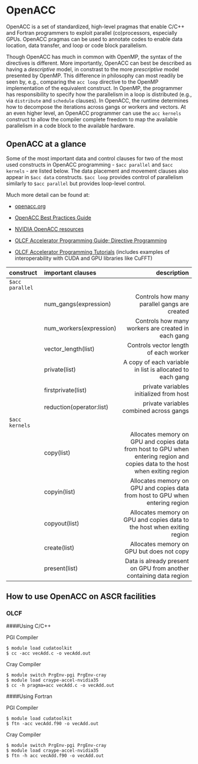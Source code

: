# OpenACC

OpenACC is a set of standardized, high-level pragmas that enable C/C++ and Fortran programmers 
to exploit parallel (co)processors, especially GPUs. OpenACC pragmas can be used to annotate 
codes to enable data location, data transfer, and loop or code block parallelism.
 
Though OpenACC has much in common with OpenMP, the syntax of the directives is different. 
More importantly, OpenACC can best be described as having 
a *descriptive* model, in constrast to the more *prescriptive* model presented by OpenMP.
This difference in philosophy can most readily be seen by, e.g.,  comparing the ``acc loop`` directive
to the OpenMP implementation of the equivalent construct. In OpenMP, the programmer has responsibility 
to specify how the parallelism in a loop is distributed (e.g., via ``distribute`` and ``schedule`` clauses). 
In OpenACC, the runtime determines how to decompose the iterations across gangs or workers and vectors.
At an even higher level, an OpenACC programmer can use the ``acc kernels`` construct to allow the compiler complete freedom 
to map the available parallelism in a code block to the available hardware.




## OpenACC at a glance

Some of the most important  data and control clauses for two of the most 
used constructs in OpenACC programming - ``$acc parallel`` and ``$acc kernels`` - are 
listed below. The data placement and movement clauses also appear in ``$acc data`` constructs.
``$acc loop`` provides control of parallelism similarly to ``$acc parallel`` but provides loop-level control. 

Much more detail can be found at:

* [openacc.org](https://www.openacc.org/)

* [OpenACC Best Practices Guide](www.openacc.org/sites/default/files/inline.../OpenACC_Programming_Guide_0.pdf)

* [NVIDIA OpenACC resources](https://developer.nvidia.com/openacc)

* [OLCF Accelerator Programming Guide; Directive Programming](https://www.olcf.ornl.gov/support/system-user-guides/accelerated-computing-guide/#371)

* [OLCF Accelerator Programming Tutorials](https://www.olcf.ornl.gov/support/tutorials/) (includes examples of interoperability with CUDA and GPU libraries like CuFFT)


|construct             | important clauses  | description |
|:---|:---|---:|
|``$acc parallel``        
|    |num_gangs(expression)| Controls how many parallel gangs are created  
|    |num_workers(expression)| Controls how many workers are created in each gang 
|    |vector_length(list)| Controls vector length of each worker  
|    |private(list)| A copy of each variable in list is allocated to each gang  
|    |firstprivate(list)| private variables initialized from host  
|    |reduction(operator:list)| private variables combined across gangs
|``$acc kernels`` |  |  |
| | copy(list)| Allocates memory on GPU and copies data from host to GPU when entering region and copies data to the host when exiting region
| | copyin(list) | Allocates memory on GPU and copies data from host to GPU when entering region
| | copyout(list) |  Allocates memory on GPU and copies data to the host when exiting region
| | create(list) | Allocates memory on GPU but does not copy
| | present(list) | Data is already present on GPU from another containing data region

## How to use OpenACC on ASCR facilities

### OLCF

####Using C/C++

PGI Compiler

```
$ module load cudatoolkit
$ cc -acc vecAdd.c -o vecAdd.out
```

Cray Compiler

```
$ module switch PrgEnv-pgi PrgEnv-cray
$ module load craype-accel-nvidia35
$ cc -h pragma=acc vecAdd.c -o vecAdd.out
```

####Using Fortran

PGI Compiler

```
$ module load cudatoolkit
$ ftn -acc vecAdd.f90 -o vecAdd.out
```

Cray Compiler

```
$ module switch PrgEnv-pgi PrgEnv-cray
$ module load craype-accel-nvidia35
$ ftn -h acc vecAdd.f90 -o vecAdd.out
```



